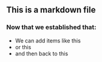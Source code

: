 ## This is a markdown file
### Now that we established that:
* We can add items like this
* or this
* and then back to this



